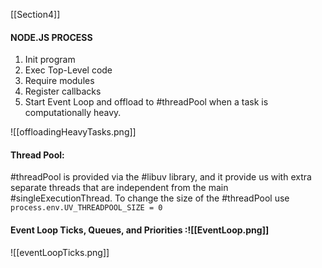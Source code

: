 
[[Section4]]

#### NODE.JS PROCESS

1. Init program
2. Exec Top-Level code
3. Require modules
4. Register callbacks
5. Start Event Loop and offload to #threadPool when a task is computationally heavy.

![[offloadingHeavyTasks.png]]

#### Thread Pool:
#threadPool is provided via the #libuv library, and it provide us with extra separate threads that are independent from the main #singleExecutionThread.
To change the size of the #threadPool use `process.env.UV_THREADPOOL_SIZE = 0`

#### Event Loop Ticks, Queues, and Priorities :![[EventLoop.png]]
![[eventLoopTicks.png]]
